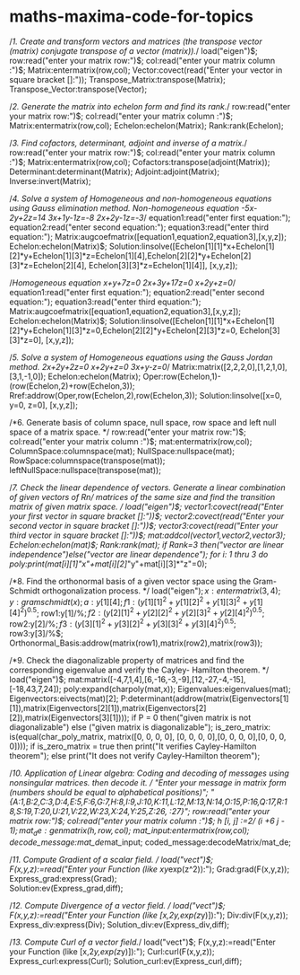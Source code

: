 # maths-maxima-code-for-topics

/*1. Create and transform vectors and matrices (the transpose vector (matrix) conjugate transpose of a vector (matrix)).*/
load("eigen")$;
row:read("enter your matrix row:")$;
col:read("enter your matrix column :")$;
Matrix:entermatrix(row,col);
Vector:covect(read("Enter your vector in square bracket []:"));
Transpose_Matrix:transpose(Matrix);
Transpose_Vector:transpose(Vector);


/*2. Generate the matrix into echelon form and find its rank.*/
row:read("enter your matrix row:")$;
col:read("enter your matrix column :")$;
Matrix:entermatrix(row,col);
Echelon:echelon(Matrix);
Rank:rank(Echelon);


/*3. Find cofactors, determinant, adjoint and inverse of a matrix.*/ 
row:read("enter your matrix row:")$;
col:read("enter your matrix column :")$;
Matrix:entermatrix(row,col);
Cofactors:transpose(adjoint(Matrix));
Determinant:determinant(Matrix);
Adjoint:adjoint(Matrix);
Inverse:invert(Matrix);


/*4. Solve a system of Homogeneous and non-homogeneous equations using Gauss elimination method. 
Non-homogeneous equation
-5x-2y+2z=14
3x+1y-1z=-8
2x+2y-1z=-3*/
equation1:read("enter first equation:");
equation2:read("enter second equation:");
equation3:read("enter third equation:");
Matrix:augcoefmatrix([equation1,equation2,equation3],[x,y,z]);
Echelon:echelon(Matrix)$;
Solution:linsolve([Echelon[1][1]*x+Echelon[1][2]*y+Echelon[1][3]*z=Echelon[1][4],Echelon[2][2]*y+Echelon[2][3]*z=Echelon[2][4], Echelon[3][3]*z=Echelon[1][4]], [x,y,z]);

/*Homogeneous equation
x+y+7z=0
2x+3y+17z=0
x+2y+z=0*/
equation1:read("enter first equation:");
equation2:read("enter second equation:");
equation3:read("enter third equation:");
Matrix:augcoefmatrix([equation1,equation2,equation3],[x,y,z]);
Echelon:echelon(Matrix)$;
Solution:linsolve([Echelon[1][1]*x+Echelon[1][2]*y+Echelon[1][3]*z=0,Echelon[2][2]*y+Echelon[2][3]*z=0, Echelon[3][3]*z=0], [x,y,z]);


/*5. Solve a system of Homogeneous equations using the Gauss Jordan method.
2x+2y+2z=0
x+2y+z=0
3x+y-z=0*/
Matrix:matrix([2,2,2,0],[1,2,1,0],[3,1,-1,0]);
Echelon:echelon(Matrix);
Oper:row(Echelon,1)-(row(Echelon,2)+row(Echelon,3));
Rref:addrow(Oper,row(Echelon,2),row(Echelon,3));
Solution:linsolve([x=0, y=0, z=0], [x,y,z]);


/*6. Generate basis of column space, null space, row space and left null space of a matrix space. */
row:read("enter your matrix row:")$;
col:read("enter your matrix column :")$;
mat:entermatrix(row,col);
ColumnSpace:columnspace(mat);
NullSpace:nullspace(mat);
RowSpace:columnspace(transpose(mat));
leftNullSpace:nullspace(transpose(mat));


/*7. Check the linear dependence of vectors. Generate a linear combination of given vectors of Rn/ matrices of the same size and find the transition matrix of given matrix space. */
load("eigen")$;
vector1:covect(read("Enter your first vector in square bracket []:"))$;
vector2:covect(read("Enter your second vector in square bracket []:"))$;
vector3:covect(read("Enter your third vector in square bracket []:"))$;
mat:addcol(vector1,vector2,vector3);
Echelon:echelon(mat)$;
Rank:rank(mat);
if Rank=3 then("vector are linear independence")else("vector are linear dependence");
for i: 1 thru 3 do
        poly:print(mat[i][1]*"x"+mat[i][2]*"y"+mat[i][3]*"z"=0);


/*8. Find the orthonormal basis of a given vector space using the Gram-Schmidt orthogonalization process. */
load("eigen")$;
x: entermatrix (3,4);
y: gramschmidt (x);
a:y[1][4];
f1:(y[1][1]^2+y[1][2]^2+y[1][3]^2+y[1][4]^2)^0.5$;
row1:y[1]/%$;
f2:(y[2][1]^2+y[2][2]^2+y[2][3]^2+y[2][4]^2)^0.5$;
row2:y[2]/%$;
f3:(y[3][1]^2+y[3][2]^2+y[3][3]^2+y[3][4]^2)^0.5$;
row3:y[3]/%$;
Orthonormal_Basis:addrow(matrix(row1),matrix(row2),matrix(row3));


/*9. Check the diagonalizable property of matrices and find the corresponding eigenvalue and verify the Cayley- Hamilton theorem. */
load("eigen")$;
mat:matrix([-4,7,1,4],[6,-16,-3,-9],[12,-27,-4,-15],[-18,43,7,24]);
poly:expand(charpoly(mat,x));
Eigenvalues:eigenvalues(mat);
Eigenvectors:eivects(mat)[2];
P:determinant(addrow(matrix(Eigenvectors[1][1]),matrix(Eigenvectors[2][1]),matrix(Eigenvectors[2][2]),matrix(Eigenvectors[3][1])));
if P = 0 then("given matrix is not diagonalizable")
else ("given matrix is diagonalizable");
is_zero_matrix: is(equal(char_poly_matrix, matrix([0, 0, 0, 0], [0, 0, 0, 0],[0, 0, 0, 0],[0, 0, 0, 0])));
if is_zero_matrix = true then
    print("It verifies Cayley-Hamilton theorem");
else
    print("It does not verify Cayley-Hamilton theorem");


/*10. Application of Linear algebra: Coding and decoding of messages using nonsingular matrices.   then decode it. */
"Enter your message in matrix form (numbers should be equal to alphabetical positions)";
"{A:1,B:2,C:3,D:4,E:5,F:6,G:7,H:8,I:9,J:10,K:11,L:12,M:13,N:14,O:15,P:16,Q:17,R:18,S:19,T:20,U:21,V:22,W:23,X:24,Y:25,Z:26, :27}";
row:read("enter your matrix row:")$;
col:read("enter your matrix column :")$;
h [i, j] :=2/ (i +6* j - 1)$;
mat_de:genmatrix(h,row,col)$;
mat_input:entermatrix(row,col);                           
decode_message:mat_de*mat_input;
coded_message:decodeMatrix/mat_de;


/*11. Compute Gradient of a scalar field. */
load("vect")$;
F(x,y,z):=read("Enter your Function (like x*y*exp(z^2)):");
Grad:grad(F(x,y,z));
Express_grad:express(Grad);                                     
Solution:ev(Express_grad,diff);


/*12. Compute Divergence of a vector field. */
load("vect")$;
F(x,y,z):=read("Enter your Function (like [x,2*y,exp(z*y)]):");
Div:div(F(x,y,z));                           
Express_div:express(Div);
Solution_div:ev(Express_div,diff);


/*13. Compute Curl of a vector field.*/
load("vect")$;
F(x,y,z):=read("Enter your Function (like [x,2*y,exp(z*y)]):");
Curl:curl(F(x,y,z));                      
Express_curl:express(Curl);
Solution_curl:ev(Express_curl,diff);

